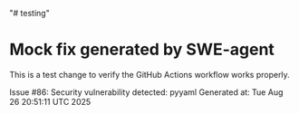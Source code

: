 "# testing" 
# Mock fix generated by SWE-agent
This is a test change to verify the GitHub Actions workflow works properly.

Issue #86: Security vulnerability detected: pyyaml
Generated at: Tue Aug 26 20:51:11 UTC 2025
